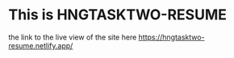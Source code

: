 # This is HNGTASKTWO-RESUME 
the link to the live view of the site here
https://hngtasktwo-resume.netlify.app/
